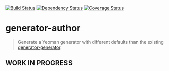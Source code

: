 [![Build Status](https://secure.travis-ci.org/devert/generator-author.svg)](https://travis-ci.org/devert/generator-author)
[![Dependency Status](https://david-dm.org/devert/generator-author.svg)](https://david-dm.org/devert/generator-author)
[![Coverage Status](https://coveralls.io/repos/devert/generator-author/badge.svg?branch=master)](https://coveralls.io/r/devert/generator-author?branch=master)

# generator-author 

> Generate a Yeoman generator with different defaults than the existing [generator-generator](https://github.com/yeoman/generator-generator).

## WORK IN PROGRESS